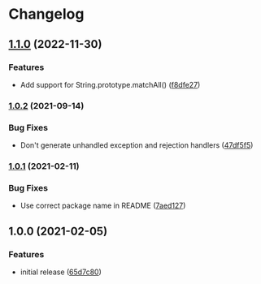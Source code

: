 # Changelog

## [1.1.0](https://github.com/google/re2-wasm/compare/v1.0.2...v1.1.0) (2022-11-30)


### Features

* Add support for String.prototype.matchAll() ([f8dfe27](https://github.com/google/re2-wasm/commit/f8dfe27716747914585482f6b70f353b2f2507ce))

### [1.0.2](https://www.github.com/google/re2-wasm/compare/v1.0.1...v1.0.2) (2021-09-14)


### Bug Fixes

* Don't generate unhandled exception and rejection handlers ([47df5f5](https://www.github.com/google/re2-wasm/commit/47df5f581089c4f9210188f54374b2285446936b))

### [1.0.1](https://www.github.com/google/re2-wasm/compare/v1.0.0...v1.0.1) (2021-02-11)


### Bug Fixes

* Use correct package name in README ([7aed127](https://www.github.com/google/re2-wasm/commit/7aed12756162a005b75c63e115ce1a78098c2a10))

## 1.0.0 (2021-02-05)


### Features

* initial release ([65d7c80](https://www.github.com/google/re2-wasm/commit/65d7c805511af0d95e3252bb7933020cbe7b0d12))

